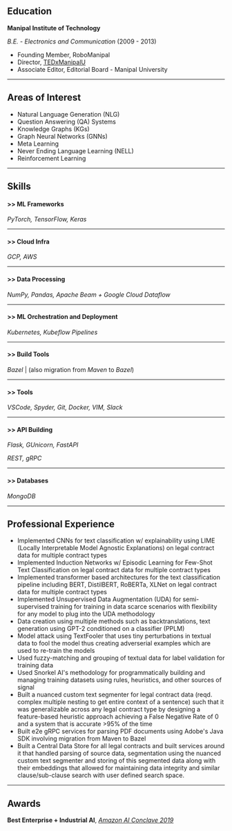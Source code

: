 ## Education

**Manipal Institute of Technology**

_B.E. - Electronics and Communication_ (2009 - 2013)

* Founding Member, RoboManipal
* Director, [TEDxManipalU](https://www.ted.com/tedx/events/6308)
* Associate Editor, Editorial Board - Manipal University

* * *

## Areas of Interest

* Natural Language Generation (NLG)
* Question Answering (QA) Systems
* Knowledge Graphs (KGs)
* Graph Neural Networks (GNNs)
* Meta Learning
* Never Ending Language Learning (NELL)
* Reinforcement Learning

* * *

## Skills

#### >> ML Frameworks
_PyTorch, TensorFlow, Keras_

* * *

#### >> Cloud Infra
_GCP, AWS_

* * *

#### >> Data Processing
_NumPy, Pandas, Apache Beam + Google Cloud Dataflow_

* * *

#### >> ML Orchestration and Deployment
_Kubernetes, Kubeflow Pipelines_

* * *

#### >> Build Tools
_Bazel_ | (also migration from _Maven_ to _Bazel_)

* * *

#### >> Tools
_VSCode, Spyder, Git, Docker, VIM, Slack_

* * *

#### >> API Building
_Flask, GUnicorn, FastAPI_

_REST, gRPC_

* * *

#### >> Databases
_MongoDB_

* * *

## Professional Experience

- Implemented CNNs for text classification w/ explainability using LIME (Locally Interpretable Model Agnostic Explanations) on legal contract data for multiple contract types
- Implemented Induction Networks w/ Episodic Learning for Few-Shot Text Classification on legal contract data for multiple contract types
- Implemented transformer based architectures for the text classification pipeline including BERT, DistilBERT, RoBERTa, XLNet on legal contract data for multiple contract types
- Implemented Unsupervised Data Augmentation (UDA) for semi-supervised training for training in data scarce scenarios with flexibility for any model to plug into the UDA methodology
- Data creation using multiple methods such as backtranslations, text generation using GPT-2 conditioned on a classifier (PPLM)
- Model attack using TextFooler that uses tiny perturbations in textual data to fool the model thus creating adverserial examples which are used to re-train the models
- Used fuzzy-matching and grouping of textual data for label validation for training data
- Used Snorkel AI's methodology for programmatically building and managing training datasets using rules, heuristics, and other sources of signal
- Built a nuanced custom text segmenter for legal contract data (reqd. complex multiple nesting to get entire context of a sentence) such that it was generalizable across any legal contract type by designing a feature-based heuristic approach achieving a False Negative Rate of 0 and a system that is accurate >95% of the time
- Built e2e gRPC services for parsing PDF documents using Adobe's Java SDK involving migration from Maven to Bazel
- Built a Central Data Store for all legal contracts and built services around it that handled parsing of source data, segmentation using the nuanced custom text segmenter and storing of this segmented data along with their embeddings that allowed for maintaining data integrity and similar clause/sub-clause search with user defined search space.

* * *

## Awards

**Best Enterprise + Industrial AI**, [_Amazon AI Conclave 2019_](https://events.yourstory.com/amazon-ai-conclave-2019)

